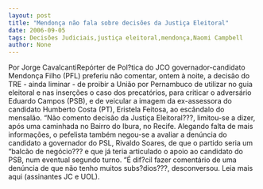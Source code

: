 ```yaml
---
layout: post
title: "Mendonça não fala sobre decisões da Justiça Eleitoral"
date: 2006-09-05
tags: Decisões Judiciais,justiça eleitoral,mendonça,Naomi Campbell
author: None
---
```

Por Jorge CavalcantiRepórter de Pol?tica do JCO governador-candidato Mendonça Filho (PFL) preferiu não comentar, ontem à noite, a decisão do TRE - ainda liminar - de proibir a União por Pernambuco de utilizar no guia eleitoral e nas inserções o caso dos precatórios, para criticar o adversário Eduardo Campos (PSB), e de veicular a imagem da ex-assessora do candidato Humberto Costa (PT), Eristela Feitosa, ao escândalo do mensalão. “Não comento decisão da Justiça Eleitoral???, limitou-se a dizer, após uma caminhada no Bairro do Ibura, no Recife. Alegando falta de mais informações, o pefelista também negou-se a avaliar a denúncia do candidato a governador do PSL, Rivaldo Soares, de que o partido seria um “balcão de negócio??? e que já teria articulado o apoio ao candidato do PSB, num eventual segundo turno. “É dif?cil fazer comentário de uma denúncia de que não tenho muitos subs?dios???, desconversou.
Leia mais aqui (assinantes JC e UOL). 